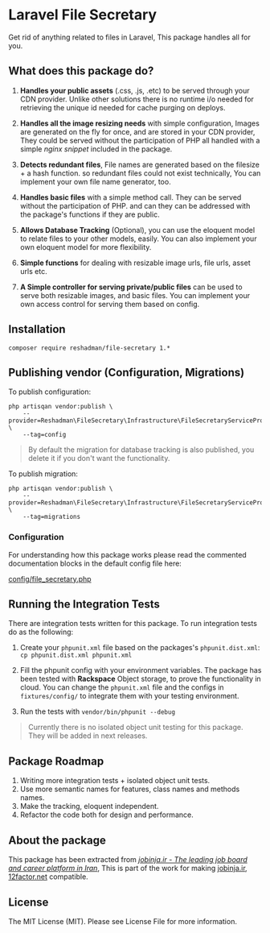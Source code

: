 # Laravel File Secretary
Get rid of anything related to files in Laravel, This package handles all for you.

## What does this package do?
 1. **Handles your public assets** (.css, .js, .etc) to be served through your 
 CDN provider.
 Unlike other solutions 
 there is no runtime i/o needed for retrieving the unique id needed for 
 cache purging on deploys.
 
 2. **Handles all the image resizing needs** with simple configuration, 
 Images are generated on the fly
 for once, and are stored in your CDN provider, 
 They could be served without the participation of PHP
 all handled with a simple *nginx snippet* included in the package. 
 3. **Detects redundant files**, File names are generated based on the 
 filesize + a hash function.
 so redundant files could not exist technically, 
 You can implement your own file name generator, too.
 4. **Handles basic files** with a simple method call. 
 They can be served without the participation of PHP. and can they can
 be addressed with the package's functions if they are public.
 5. **Allows Database Tracking** (Optional), 
 you can use the eloquent model to relate files to your other models, easily.
 You can also implement your own eloquent model for more flexibility.
 6. **Simple functions** for dealing with resizable image urls, file urls, 
 asset urls etc.
 7. **A Simple controller for serving private/public files** can be used to 
 serve both resizable images, and basic files.
 You can implement your own access control for serving them based on config.
 
## Installation
```
composer require reshadman/file-secretary 1.*
```

## Publishing vendor (Configuration, Migrations)
To publish configuration:
```
php artisqan vendor:publish \
    --provider=Reshadman\FileSecretary\Infrastructure\FileSecretaryServiceProvider \
    --tag=config
```

> By default the migration for database tracking is also published, you delete it if you don't want the functionality.

To publish migration:
```
php artisqan vendor:publish \
    --provider=Reshadman\FileSecretary\Infrastructure\FileSecretaryServiceProvider \
    --tag=migrations
```

### Configuration
For understanding how this package works please read the commented documentation
blocks in the default config file here:

[config/file_secretary.php](https://github.com/reshadman/file-secretary/blob/master/fixtures/config/file_secretary.php)


## Running the Integration Tests
 There are integration tests written for this package. To run integration
tests do as the following:

 1. Create your `phpunit.xml` file based on the packages's `phpunit.dist.xml`: `cp phpunit.dist.xml phpunit.xml`
 
 2. Fill the phpunit config with your environment variables.
 The package has been tested with **Rackspace** Object storage, to prove the 
 functionality in cloud. You can change the `phpunit.xml` file and the configs in `fixtures/config/`
 to integrate them with your testing environment.
 3. Run the tests with `vendor/bin/phpunit --debug`
 
> Currently there is no isolated object unit testing for this package. 
> They will be added in next releases.

## Package Roadmap
 1. Writing more integration tests + isolated object unit tests.
 2. Use more semantic names for features, class names and methods names.
 3. Make the tracking, eloquent independent.
 4. Refactor the code both for design and performance.

## About the package
This package has been extracted from [*jobinja.ir - The leading job board and career platform in Iran*](https://jobinja.ir),
This is part of the work for making [jobinja.ir](https://jobinja.ir), [12factor.net](http://12factor.net) compatible.

## License

The MIT License (MIT). Please see License File for more information.
